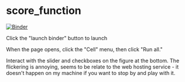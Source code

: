 # score_function

[![Binder](http://mybinder.org/badge.svg)](http://mybinder.org/repo/ztessler/score_function)

Click the "launch binder" button to launch

When the page opens, click the "Cell" menu, then click "Run all."

Interact with the slider and checkboxes on the figure at the bottom.  The
flickering is annoying, seems to be relate to the web hosting service - it
doesn't happen on my machine if you want to stop by and play with it.
